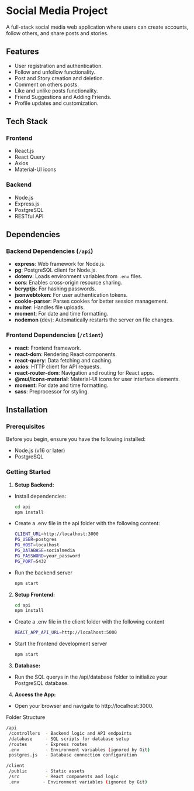 # Social Media Project

A full-stack social media web application where users can create accounts, follow others, and share posts and stories.

## Features
- User registration and authentication.
- Follow and unfollow functionality.
- Post and Story creation and deletion.
- Comment on others posts.
- Like and unlike posts functionality.
- Friend Suggestions and Adding Friends.
- Profile updates and customization.

## Tech Stack

### Frontend
- React.js
- React Query
- Axios
- Material-UI icons

### Backend
- Node.js
- Express.js
- PostgreSQL
- RESTful API

## Dependencies

### Backend Dependencies (`/api`)

- **express**: Web framework for Node.js.
- **pg**: PostgreSQL client for Node.js.
- **dotenv**: Loads environment variables from `.env` files.
- **cors**: Enables cross-origin resource sharing.
- **bcryptjs**: For hashing passwords.
- **jsonwebtoken**: For user authentication tokens.
- **cookie-parser**: Parses cookies for better session management.
- **multer**: Handles file uploads.
- **moment**: For date and time formatting.
- **nodemon** (dev): Automatically restarts the server on file changes.

### Frontend Dependencies (`/client`)

- **react**: Frontend framework.
- **react-dom**: Rendering React components.
- **react-query**: Data fetching and caching.
- **axios**: HTTP client for API requests.
- **react-router-dom**: Navigation and routing for React apps.
- **@mui/icons-material**: Material-UI icons for user interface elements.
- **moment**: For date and time formatting.
- **sass**: Preprocessor for styling.

## Installation

### Prerequisites
Before you begin, ensure you have the following installed:
- Node.js (v16 or later)
- PostgreSQL

### Getting Started

1. **Setup Backend:**
- Install dependencies:
   ```bash
   cd api
   npm install
- Create a .env file in the api folder with the following content:
   ```bash
   CLIENT_URL=http://localhost:3000
   PG_USER=postgres
   PG_HOST=localhost
   PG_DATABASE=socialmedia
   PG_PASSWORD=your_password
   PG_PORT=5432
- Run the backend server
  ```bash
  npm start

2. **Setup Frontend:**
   ```bash
   cd api
   npm install
- Create a .env file in the client folder with the following content
   ```bash
   REACT_APP_API_URL=http://localhost:5000
- Start the frontend development server
   ```bash
   npm start

3. **Database:**
- Run the SQL querys in the /api/database folder to initialize your PostgreSQL database.

4. **Access the App:**
- Open your browser and navigate to http://localhost:3000.

Folder Structure
   ```bash
   /api
    /controllers  - Backend logic and API endpoints
    /database     - SQL scripts for database setup
    /routes       - Express routes
    .env          - Environment variables (ignored by Git)
    postgres.js   - Database connection configuration

   /client
    /public       - Static assets
    /src          - React components and logic
    .env         - Environment variables (ignored by Git)
